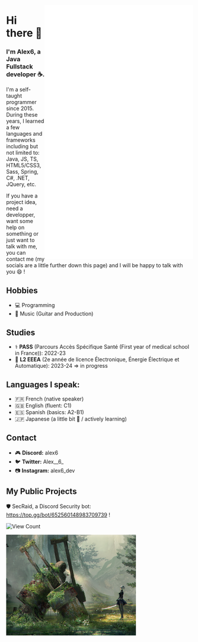 [<img align="right" alt="🐙 Tako is watching you" width="400" src="https://github.com/AL3X-69/AL3X-69/blob/main/github-metrics.svg">](https://alex6.dev)
# Hi there 👋
### I'm Alex6, a Java Fullstack developer ☕.
I'm a self-taught programmer since 2015. During these years, I learned a few languages and frameworks including but not limited to: Java, JS, TS, HTML5/CSS3, Sass, Spring, C#, .NET, JQuery, etc.

If you have a project idea, need a developper, want some help on something or just want to talk with me, you can contact me (my socials are a little further down this page) and I will be happy to talk with you 😄 !

## Hobbies
- 💻 Programming
- 🎸 Music (Guitar and Production)

## Studies 
- ⚕️ **PASS** (Parcours Accès Spécifique Santé (First year of medical school in France)): 2022-23
- 🔌 **L2 EEEA** (2e année de licence Électronique, Énergie Électrique et Automatique): 2023-24 => in progress

## Languages I speak:
- 🇫🇷 French (native speaker)
- 🇬🇧 English (fluent: C1)
- 🇪🇸 Spanish (basics: A2-B1)
- 🇯🇵 Japanese (a little bit 🤏 / actively learning)

## Contact
- 🎮 **Discord:** alex6
- 🐦 **Twitter:** Alex__6_
- 📷 **Instagram:** alex6_dev

## My Public Projects
🛡️ SecRaid, a Discord Security bot: https://top.gg/bot/652560148983709739 !

<!--NightCity, a french GTAV Roleplay Server, with a lot of amazing features: https://discord.gg/pGPjHqAg6P !-->

![View Count](https://komarev.com/ghpvc/?username=AL3X-69)

<!--![https://github.com/AL3X-69](https://github-readme-stats.vercel.app/api?username=AL3X-69&show_icons=true&theme=highcontrast) OLD METRICS-->
[<img align="center" width="350" alt="🐙 Tako is watching you" src="https://raw.githubusercontent.com/AL3X-69/AL3X-69/main/nier_crop.png">](https://alex6.dev)
